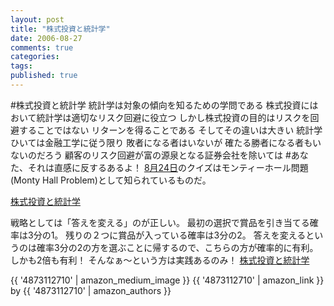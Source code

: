 ```yaml
---
layout: post
title: "株式投資と統計学"
date: 2006-08-27
comments: true
categories:
tags:
published: true
---
```


#株式投資と統計学
統計学は対象の傾向を知るための学問である
株式投資にはおいて統計学は適切なリスク回避に役立つ
しかし株式投資の目的はリスクを回避することではない
リターンを得ることである
そしてその違いは大きい
統計学ひいては金融工学に従う限り
敗者になる者はいないが
確たる勝者になる者もいないのだろう
顧客のリスク回避が富の源泉となる証券会社を除いては
#あなた、それは直感に反するあるよ！
[8月24日](http://d.hatena.ne.jp/keyesberry/20060824/p1)のクイズはモンティーホール問題(Monty Hall Problem)として知られているものだ。

[株式投資と統計学](http://en.wikipedia.org/wiki/Monty_Hall_problem)

戦略としては「答えを変える」のが正しい。
最初の選択で賞品を引き当てる確率は3分の1。
残りの２つに賞品が入っている確率は3分の2。
答えを変えるというのは確率3分の2の方を選ぶことに帰するので、こちらの方が確率的に有利。
しかも2倍も有利！
そんなぁ～という方は実践あるのみ！
[株式投資と統計学](http://www.decisionhelper.com/montyhall.htm)

{{ '4873112710' | amazon_medium_image }}
{{ '4873112710' | amazon_link }} by {{ '4873112710' | amazon_authors }}
